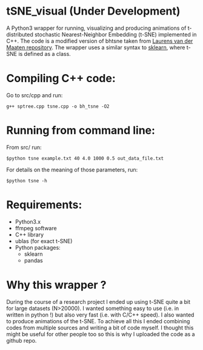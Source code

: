 # tSNE_visual (Under Development)
A Python3 wrapper for running, visualizing and producing animations of t-distributed stochastic Nearest-Neighbor Embedding (t-SNE) implemented in C++.
The code is a modified version of bhtsne taken from [Laurens van der Maaten repository](https://github.com/lvdmaaten/bhtsne). The wrapper uses a similar syntax
to [sklearn](http://scikit-learn.org/stable/modules/manifold.html#t-distributed-stochastic-neighbor-embedding-t-sne), where t-SNE is defined as a class.

# Compiling C++ code:
Go to src/cpp and run:
```
g++ sptree.cpp tsne.cpp -o bh_tsne -O2
```

# Running from command line:
From src/ run:
```
$python tsne example.txt 40 4.0 1000 0.5 out_data_file.txt
```

For details on the meaning of those parameters, run:
```
$python tsne -h
```

# Requirements:
- Python3.x
- ffmpeg software 
- C++ library
 - ublas (for exact t-SNE)
- Python packages:
  - sklearn
  - pandas

# Why this wrapper ?
During the course of a research project I ended up using t-SNE quite a bit for large datasets (N>20000). I wanted something 
easy to use (i.e. in written in python !) but also very fast (i.e. with C/C++ speed). I also wanted to produce animations 
of the t-SNE. To achieve all this I ended combining codes from multiple sources and writing a bit of code myself. I thought this
might be useful for other people too so this is why I uploaded the code as a github repo.

